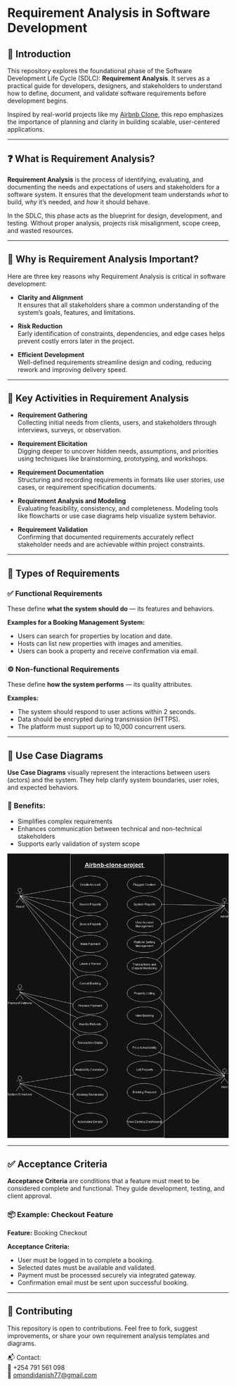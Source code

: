 # Requirement Analysis in Software Development

## 📘 Introduction

This repository explores the foundational phase of the Software Development Life Cycle (SDLC): **Requirement Analysis**. It serves as a practical guide for developers, designers, and stakeholders to understand how to define, document, and validate software requirements before development begins.

Inspired by real-world projects like my [Airbnb Clone](https://github.com/Omondi-Danish/airbnb-clone-project), this repo emphasizes the importance of planning and clarity in building scalable, user-centered applications.

---

## ❓ What is Requirement Analysis?

**Requirement Analysis** is the process of identifying, evaluating, and documenting the needs and expectations of users and stakeholders for a software system. It ensures that the development team understands *what* to build, *why* it’s needed, and *how* it should behave.

In the SDLC, this phase acts as the blueprint for design, development, and testing. Without proper analysis, projects risk misalignment, scope creep, and wasted resources.

---

## 🚀 Why is Requirement Analysis Important?

Here are three key reasons why Requirement Analysis is critical in software development:

- **Clarity and Alignment**  
  It ensures that all stakeholders share a common understanding of the system’s goals, features, and limitations.

- **Risk Reduction**  
  Early identification of constraints, dependencies, and edge cases helps prevent costly errors later in the project.

- **Efficient Development**  
  Well-defined requirements streamline design and coding, reducing rework and improving delivery speed.

---

## 🧩 Key Activities in Requirement Analysis

- **Requirement Gathering**  
  Collecting initial needs from clients, users, and stakeholders through interviews, surveys, or observation.

- **Requirement Elicitation**  
  Digging deeper to uncover hidden needs, assumptions, and priorities using techniques like brainstorming, prototyping, and workshops.

- **Requirement Documentation**  
  Structuring and recording requirements in formats like user stories, use cases, or requirement specification documents.

- **Requirement Analysis and Modeling**  
  Evaluating feasibility, consistency, and completeness. Modeling tools like flowcharts or use case diagrams help visualize system behavior.

- **Requirement Validation**  
  Confirming that documented requirements accurately reflect stakeholder needs and are achievable within project constraints.

---

## 📂 Types of Requirements

### ✅ Functional Requirements

These define **what the system should do** — its features and behaviors.

**Examples for a Booking Management System:**
- Users can search for properties by location and date.
- Hosts can list new properties with images and amenities.
- Users can book a property and receive confirmation via email.

### ⚙️ Non-functional Requirements

These define **how the system performs** — its quality attributes.

**Examples:**
- The system should respond to user actions within 2 seconds.
- Data should be encrypted during transmission (HTTPS).
- The platform must support up to 10,000 concurrent users.

---

## 🧾 Use Case Diagrams

**Use Case Diagrams** visually represent the interactions between users (actors) and the system. They help clarify system boundaries, user roles, and expected behaviors.

### 🎯 Benefits:
- Simplifies complex requirements
- Enhances communication between technical and non-technical stakeholders
- Supports early validation of system scope

![Use Case Diagram for Booking System](alx-booking-uc.png)

---

## ✅ Acceptance Criteria

**Acceptance Criteria** are conditions that a feature must meet to be considered complete and functional. They guide development, testing, and client approval.

### 📦 Example: Checkout Feature

**Feature:** Booking Checkout

**Acceptance Criteria:**
- User must be logged in to complete a booking.
- Selected dates must be available and validated.
- Payment must be processed securely via integrated gateway.
- Confirmation email must be sent upon successful booking.

---

## 🤝 Contributing

This repository is open to contributions. Feel free to fork, suggest improvements, or share your own requirement analysis templates and diagrams.

📬 Contact:  
📱 +254 791 561 098  
📧 omondidanish77@gmail.com
